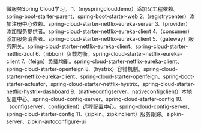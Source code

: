 微服务Spring Cloud学习。
1.（myspringclouddemo）添加父工程依赖。 spring-boot-starter-parent、spring-boot-starter-web
2.（registrycenter）添加注册中心依赖。spring-cloud-starter-netflix-eureka-server
3.（provider）添加服务提供者。spring-cloud-starter-netflix-eureka-client
4.（consumer）添加服务消费者。spring-cloud-starter-netflix-eureka-client
5.（gateway）服务网关。spring-cloud-starter-netflix-eureka-client、spring-cloud-starter-netflix-zuul
6.（ribbon）负载均衡。spring-cloud-starter-netflix-eureka-client
7.（feign）负载均衡。spring-cloud-starter-netflix-eureka-client、spring-cloud-starter-openfeign
8.（hystrix）容错机制。spring-cloud-starter-netflix-eureka-client、spring-cloud-starter-openfeign、spring-boot-starter-actuator、spring-cloud-starter-netflix-hystrix、spring-cloud-starter-netflix-hystrix-dashboard
9.（nativeconfigserver、nativeconfigclient）本地配置中心。spring-cloud-config-server、spring-cloud-starter-config
10.（configserver、configclient）远程配置中心。spring-cloud-config-server、spring-cloud-starter-config
11.（zipkin、zipkinclient）服务跟踪。zipkin-server、zipkin-autoconfigure-ui




